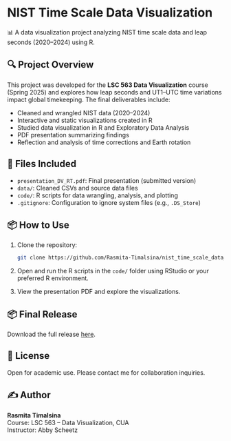 # NIST Time Scale Data Visualization

📊 A data visualization project analyzing NIST time scale data and leap seconds (2020–2024) using R.

## 🔍 Project Overview

This project was developed for the **LSC 563 Data Visualization** course (Spring 2025) and explores how leap seconds and UT1–UTC time variations impact global timekeeping. The final deliverables include:

- Cleaned and wrangled NIST data (2020–2024)
- Interactive and static visualizations created in R
- Studied data visualization in R and Exploratory Data Analysis
- PDF presentation summarizing findings
- Reflection and analysis of time corrections and Earth rotation

## 📁 Files Included

- `presentation_DV_RT.pdf`: Final presentation (submitted version)
- `data/`: Cleaned CSVs and source data files
- `code/`: R scripts for data wrangling, analysis, and plotting
- `.gitignore`: Configuration to ignore system files (e.g., `.DS_Store`)

## 📦 How to Use

1. Clone the repository:

    ```bash
    git clone https://github.com/Rasmita-Timalsina/nist_time_scale_data_visualization.git
    ```

2. Open and run the R scripts in the `code/` folder using RStudio or your preferred R environment.

3. View the presentation PDF and explore the visualizations.

## 📦 Final Release

Download the full release [here](https://github.com/Rasmita-Timalsina/nist_time_scale_data_visualization/releases).

## 📜 License

Open for academic use. Please contact me for collaboration inquiries.

## ✍️ Author

**Rasmita Timalsina**  
Course: LSC 563 – Data Visualization, CUA  
Instructor: Abby Scheetz
